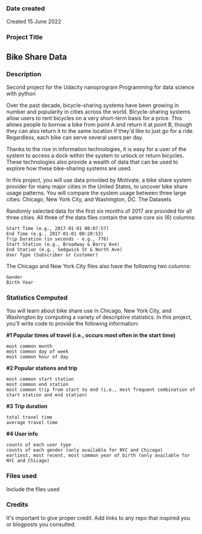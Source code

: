### Date created
Created 15 June 2022

### Project Title
## Bike Share Data

### Description

Second project for the Udacity nanoprogram Programming for data science with python

Over the past decade, bicycle-sharing systems have been growing in number and popularity in cities across the world. Bicycle-sharing systems allow users to rent bicycles on a very short-term basis for a price. This allows people to borrow a bike from point A and return it at point B, though they can also return it to the same location if they'd like to just go for a ride. Regardless, each bike can serve several users per day.

Thanks to the rise in information technologies, it is easy for a user of the system to access a dock within the system to unlock or return bicycles. These technologies also provide a wealth of data that can be used to explore how these bike-sharing systems are used.

In this project, you will use data provided by Motivate, a bike share system provider for many major cities in the United States, to uncover bike share usage patterns. You will compare the system usage between three large cities: Chicago, New York City, and Washington, DC.
The Datasets

Randomly selected data for the first six months of 2017 are provided for all three cities. All three of the data files contain the same core six (6) columns:

    Start Time (e.g., 2017-01-01 00:07:57)
    End Time (e.g., 2017-01-01 00:20:53)
    Trip Duration (in seconds - e.g., 776)
    Start Station (e.g., Broadway & Barry Ave)
    End Station (e.g., Sedgwick St & North Ave)
    User Type (Subscriber or Customer)

The Chicago and New York City files also have the following two columns:

    Gender
    Birth Year

### Statistics Computed

You will learn about bike share use in Chicago, New York City, and Washington by computing a variety of descriptive statistics. In this project, you'll write code to provide the following information:

**#1 Popular times of travel (i.e., occurs most often in the start time)**

    most common month
    most common day of week
    most common hour of day

**#2 Popular stations and trip**

    most common start station
    most common end station
    most common trip from start to end (i.e., most frequent combination of start station and end station)

**#3 Trip duration**

    total travel time
    average travel time

**#4 User info**

    counts of each user type
    counts of each gender (only available for NYC and Chicago)
    earliest, most recent, most common year of birth (only available for NYC and Chicago)

### Files used
Include the files used

### Credits
It's important to give proper credit. Add links to any repo that inspired you or blogposts you consulted.


